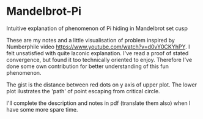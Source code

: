 # Mandelbrot-Pi
Intuitive explanation of phenomenon of Pi hiding in Mandelbrot set cusp

These are my notes and a little visualisation of problem inspired by Numberphile video https://www.youtube.com/watch?v=d0vY0CKYhPY. I felt unsatisfied with quite laconic explanation. I've read a proof of stated convergence, but found it too technically oriented to enjoy. Therefore I've done some own contribution for better understanding of this fun phenomenon. 

The gist is the distance between red dots on y axis of upper plot. The lower plot ilustrates the 'path' of point escaping from critical circle.

I'll complete the description and notes in pdf (translate them also) when I have some more spare time. 
